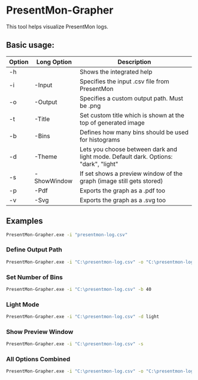 # PresentMon-Grapher

This tool helps visualize PresentMon logs.

## Basic usage:

| Option | Long Option | Description                                                                         |
| ------ | ----------- | ----------------------------------------------------------------------------------- |
| -h     |             | Shows the integrated help                                                           |
| -i     | -Input      | Specifies the input .csv file from PresentMon                                       |
| -o     | -Output     | Specifies a custom output path. Must be .png                                        |
| -t     | -Title      | Set custom title which is shown at the top of generated image                       |
| -b     | -Bins       | Defines how many bins should be used for histograms                                 |
| -d     | -Theme      | Lets you choose between dark and light mode. Default dark. Options: "dark", "light" |
| -s     | -ShowWindow | If set shows a preview window of the graph (image still gets stored)                |
| -p     | -Pdf        | Exports the graph as a .pdf too                                                     |
| -v     | -Svg        | Exports the graph as a .svg too                                                     |

## Examples

```cmd
PresentMon-Grapher.exe -i "presentmon-log.csv"
```

### Define Output Path

```cmd
PresentMon-Grapher.exe -i "C:\presentmon-log.csv" -o "C:\presentmon-log.png"
```

### Set Number of Bins

```cmd
PresentMon-Grapher.exe -i "C:\presentmon-log.csv" -b 40
```

### Light Mode

```cmd
PresentMon-Grapher.exe -i "C:\presentmon-log.csv" -d light
```

### Show Preview Window

```cmd
PresentMon-Grapher.exe -i "C:\presentmon-log.csv" -s
```

### All Options Combined

```cmd
PresentMon-Grapher.exe -i "C:\presentmon-log.csv" -o "C:\presentmon-log.png" -b 40 -d light -s
```
